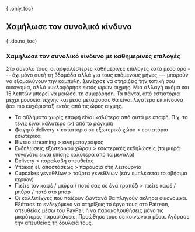 {:.only_toc} 
## Χαμήλωσε τον συνολικό κίνδυνο

{:.do.no_toc} 
### Χαμήλωσε τον συνολικό κίνδυνο με καθημερινές επιλογές 

Στο σύνολο τους, οι ασφαλέστερες καθημερινές επιλογές κατά μέσο όρο --- όχι μόνο αυτή τη βδομάδα αλλά για τους επόμενους μήνες --- μπορούν να εξομαλύνουν την καμπύλη. Συνέχισε να στηρίζεις την τοπική σου οικονομία, αλλά κυκλοφόρησε εκτός ωρών αιχμής. Μια αλλαγή ακόμα και 15 λεπτών μπορεί να μειώσει τη συμφόρηση. Τα πάντα, από εστιατόρια μέχρι μουσεία τέχνης και μέσα μεταφοράς θα είναι λιγότερο επικίνδυνα (και πιο ευχάριστα!) εκτός από τις ώρες αιχμής.

 - Τα αθλήματα χωρίς επαφή είναι καλύτερα από αυτά με επαφή. Π.χ. το τένις είναι καλύτερο (\>) από το ράγκμπι 
 - Φαγητό delivery \> εστιατόριο σε εξωτερικό χώρο \> εστιατόρια εσωτερικά 
 - Βίντεο streaming \> κινηματογράφος 
 - Εκδηλώσεις εξωτερικού χώρου \> εσωτερικές εκδηλώσεις (τα μικρά γεγονότα είναι επίσης καλύτερα από τα μεγάλα) 
 - Delivery \> παραλαβή απευθείας 
 - Υπακοή εξ αποστάσεως \> παρουσία στη λειτουργία 
 - Cupcakes γενεθλίων \> τούρτα γενεθλίων (εάν εμπλέκεται το σβήσιμο κεριών) 
 - Πιείτε τον καφέ / μπύρα / ποτό σας σε ένα τραπέζι \> πιείτε καφέ / μπύρα / ποτό στο μπαρ
 - Οι καλλιτέχνες που παίζουν ζωντανά θα πληγούν σκληρά οικονομικά. Εξέτασε το ενδεχόμενο να στηρίξεις το έργο τους στο Patreon, απευθείας μέσω του PayPal, ή να παρακολουθήσεις μόνο τις μικρότερες παραστάσεις. Προώθησε τους σε κοινωνικά μέσα. Αγόρασε την απευθείας τη δουλειά τους. 
